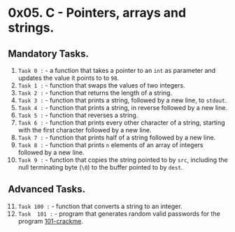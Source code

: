 # 0x05. C - Pointers, arrays and strings.

## Mandatory Tasks.

1. `Task 0 :` - a function that takes a pointer to an `int` as parameter and updates the value it points to to `98`.
2. `Task 1 :` - function that swaps the values of two integers.
3. `Task 2 :` - function that returns the length of a string.
4. `Task 3 :` - function that prints a string, followed by a new line, to `stdout`.
5. `Task 4 :` - function that prints a string, in reverse followed by a new line.
6. `Task 5 :` - function that reverses a string.
7. `Task 6 :` - function that prints every other character of a string, starting with the first character followed by a new line.
8. `Task 7 :` - function that prints half of a string followed by a new line.
9. `Task 8 :` - function that prints `n` elements of an array of integers followed by a new line.
10. `Task 9 :` - function that copies the string pointed to by `src`, including the null terminating byte (`\0`) to the buffer pointed to by `dest`.

## Advanced Tasks.

11. `Task 100 :` - function that converts a string to an integer.
12. `Task  101 :` - program that generates random valid passwords for the program [101-crackme](https://github.com/holbertonschool/0x04.c).
